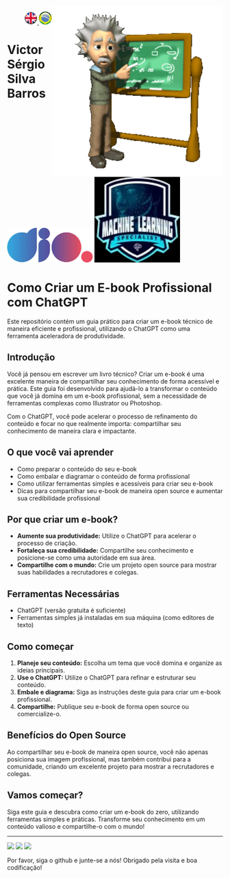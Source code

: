 <img src="./img/gif v1.gif" min-width="400px" max-width="400px" width="400px" align="right" alt="Computador iuriCode">
<p>
  <div align="right"> 
<a href="./readme.md"> <img src="./img/LogoUK.png" alt="Logo UK" width="30"/></a><a href="./leiame.md"> <img src="./img/logoBrazil.png" alt="Logo Brasil" width="30"/> </a>
</div>
  <H1><b> Victor Sérgio Silva Barros </b> </H1>
  
</p> 

<img src="./img/dio.png" alt="DIO Logo" width="200"/>
<img src="./img/LogoMLS.jpg" alt="Machine Learning Specialist Logo" width="200"/>

# Como Criar um E-book Profissional com ChatGPT

Este repositório contém um guia prático para criar um e-book técnico de maneira eficiente e profissional, utilizando o ChatGPT como uma ferramenta aceleradora de produtividade.

## Introdução

Você já pensou em escrever um livro técnico? Criar um e-book é uma excelente maneira de compartilhar seu conhecimento de forma acessível e prática. Este guia foi desenvolvido para ajudá-lo a transformar o conteúdo que você já domina em um e-book profissional, sem a necessidade de ferramentas complexas como Illustrator ou Photoshop.

Com o ChatGPT, você pode acelerar o processo de refinamento do conteúdo e focar no que realmente importa: compartilhar seu conhecimento de maneira clara e impactante.

## O que você vai aprender

- Como preparar o conteúdo do seu e-book
- Como embalar e diagramar o conteúdo de forma profissional
- Como utilizar ferramentas simples e acessíveis para criar seu e-book
- Dicas para compartilhar seu e-book de maneira open source e aumentar sua credibilidade profissional

## Por que criar um e-book?

- **Aumente sua produtividade:** Utilize o ChatGPT para acelerar o processo de criação.
- **Fortaleça sua credibilidade:** Compartilhe seu conhecimento e posicione-se como uma autoridade em sua área.
- **Compartilhe com o mundo:** Crie um projeto open source para mostrar suas habilidades a recrutadores e colegas.

## Ferramentas Necessárias

- ChatGPT (versão gratuita é suficiente)
- Ferramentas simples já instaladas em sua máquina (como editores de texto)

## Como começar

1. **Planeje seu conteúdo:** Escolha um tema que você domina e organize as ideias principais.
2. **Use o ChatGPT:** Utilize o ChatGPT para refinar e estruturar seu conteúdo.
3. **Embale e diagrama:** Siga as instruções deste guia para criar um e-book profissional.
4. **Compartilhe:** Publique seu e-book de forma open source ou comercialize-o.

## Benefícios do Open Source

Ao compartilhar seu e-book de maneira open source, você não apenas posiciona sua imagem profissional, mas também contribui para a comunidade, criando um excelente projeto para mostrar a recrutadores e colegas.

## Vamos começar?

Siga este guia e descubra como criar um e-book do zero, utilizando ferramentas simples e práticas. Transforme seu conhecimento em um conteúdo valioso e compartilhe-o com o mundo!

---

<p align="left">
  <a href="mailto:vicssb@gmail.com" alt="Gmail" target="_blank">
  <img src="https://img.shields.io/badge/-Gmail-FF0000?style=flat-square&labelColor=FF0000&logo=gmail&logoColor=white&link=mailto:vicssb@gmail.com" /></a>

  <a href="https://www.linkedin.com/in/victor-sergio-silva-barros/" alt="Linkedin" target="_blank">
  <img src="https://img.shields.io/badge/-Linkedin-0e76a8?style=flat-square&logo=Linkedin&logoColor=white&link=https://www.linkedin.com/in/victor-sergio-silva-barros/" /></a>

  <a href="https://wa.me/+5512981328278" alt="WhatsApp" target="_blank">
  <img src="https://img.shields.io/badge/-WhatsApp-25d366?style=flat-square&labelColor=25d366&logo=whatsapp&logoColor=white&link=https://wa.me/+5512987085327"/></a>
</p>

<p>Por favor, siga o github e junte-se a nós!
Obrigado pela visita e boa codificação!</p>


